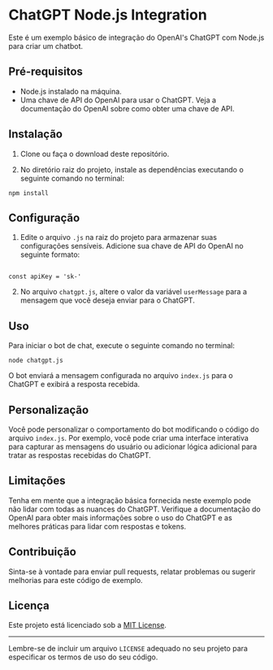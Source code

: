 
# ChatGPT Node.js Integration

Este é um exemplo básico de integração do OpenAI's ChatGPT com Node.js para criar um chatbot.

## Pré-requisitos

- Node.js instalado na máquina.
- Uma chave de API do OpenAI para usar o ChatGPT. Veja a documentação do OpenAI sobre como obter uma chave de API.

## Instalação

1. Clone ou faça o download deste repositório.

2. No diretório raiz do projeto, instale as dependências executando o seguinte comando no terminal:

```
npm install
```

## Configuração

1. Edite o arquivo `.js` na raiz do projeto para armazenar suas configurações sensíveis. Adicione sua chave de API do OpenAI no seguinte formato:

```

const apiKey = 'sk-'

```

2. No arquivo `chatgpt.js`, altere o valor da variável `userMessage` para a mensagem que você deseja enviar para o ChatGPT.

## Uso

Para iniciar o bot de chat, execute o seguinte comando no terminal:

```
node chatgpt.js
```

O bot enviará a mensagem configurada no arquivo `index.js` para o ChatGPT e exibirá a resposta recebida.

## Personalização

Você pode personalizar o comportamento do bot modificando o código do arquivo `index.js`. Por exemplo, você pode criar uma interface interativa para capturar as mensagens do usuário ou adicionar lógica adicional para tratar as respostas recebidas do ChatGPT.

## Limitações

Tenha em mente que a integração básica fornecida neste exemplo pode não lidar com todas as nuances do ChatGPT. Verifique a documentação do OpenAI para obter mais informações sobre o uso do ChatGPT e as melhores práticas para lidar com respostas e tokens.

## Contribuição

Sinta-se à vontade para enviar pull requests, relatar problemas ou sugerir melhorias para este código de exemplo.

## Licença

Este projeto está licenciado sob a [MIT License](LICENSE).

---
Lembre-se de incluir um arquivo `LICENSE` adequado no seu projeto para especificar os termos de uso do seu código.

